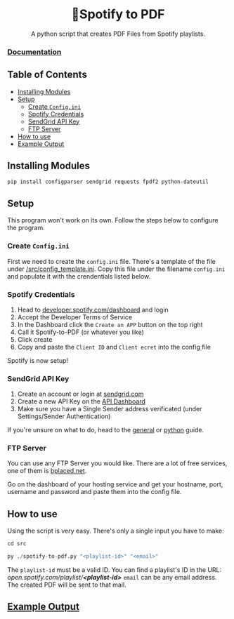 <div align=center>
  <h1>🎉Spotify to PDF</h1>
  A python script that creates PDF Files from Spotify playlists.
</div>

### [Documentation](https://github.com/baltermia/spotify-to-pdf/tree/main/docs#documentation)

<h2>Table of Contents</h2>

- [Installing Modules](#installing-modules)
- [Setup](#setup)
  - [Create `Config.ini`](#create-configini)
  - [Spotify Credentials](#spotify-credentials)
  - [SendGrid API Key](#sendgrid-api-key)
  - [FTP Server](#ftp-server)
- [How to use](#how-to-use)
- [Example Output](#example-output)

## Installing Modules
```
pip install configparser sendgrid requests fpdf2 python-dateutil
```

## Setup

This program won't work on its own. Follow the steps below to configure the program.

### Create `Config.ini`

First we need to create the `config.ini` file. There's a template of the file under [/src/config_template.ini](https://github.com/baltermia/spotify-to-pdf/blob/main/src/config_template.ini). Copy this file under the filename `config.ini` and populate it with the crendentials listed below.

### Spotify Credentials

1. Head to [developer.spotify.com/dashboard](https://developer.spotify.com/dashboard/) and login
2. Accept the Developer Terms of Service
3. In the Dashboard click the `Create an APP` button on the top right
4. Call it Spotify-to-PDF (or whatever you like)
5. Click create
6. Copy and paste the `Client ID` and `Client ecret` into the config file

Spotify is now setup!


### SendGrid API Key

1. Create an account or login at [sendgrid.com](https://sendgrid.com())
2. Create a new API Key on the [API Dashboard](https://app.sendgrid.com/settings/api_keys)
3. Make sure you have a Single Sender address verificated (under Settings/Sender Authentication)

If you're unsure on what to do, head to the [general](https://app.sendgrid.com/guide) or [python](https://app.sendgrid.com/guide/integrate/langs/python) guide.

### FTP Server

You can use any FTP Server you would like. There are a lot of free services, one of them is [bplaced.net](https://www.bplaced.net/). 

Go on the dashboard of your hosting service and get your hostname, port, username and password and paste them into the config file.

## How to use

Using the script is very easy. There's only a single input you have to make:
```python
cd src

py ./spotify-to-pdf.py "<playlist-id>" "<email>"
```

The `playlist-id` must be a valid ID. You can find a playlist's ID in the URL: _open.spotify.com/playlist/**\<playlist-id\>**_
`email` can be any email address. The created PDF will be sent to that mail. 

## [Example Output](https://github.com/baltermia/spotify-to-pdf/blob/main/docs/example.pdf)
